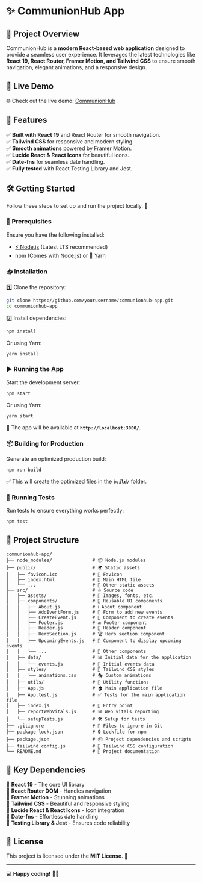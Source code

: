 # ✨ CommunionHub App

## 🌟 Project Overview
CommunionHub is a **modern React-based web application** designed to provide a seamless user experience. It leverages the latest technologies like **React 19, React Router, Framer Motion, and Tailwind CSS** to ensure smooth navigation, elegant animations, and a responsive design.

## 🎥 Live Demo
🌐 Check out the live demo: [CommunionHub](https://communionhub645.netlify.app/)

## 🚀 Features
✅ **Built with React 19** and React Router for smooth navigation.  
✅ **Tailwind CSS** for responsive and modern styling.  
✅ **Smooth animations** powered by Framer Motion.  
✅ **Lucide React & React Icons** for beautiful icons.  
✅ **Date-fns** for seamless date handling.  
✅ **Fully tested** with React Testing Library and Jest.  

## 🛠 Getting Started
Follow these steps to set up and run the project locally. 🚀

### 🔧 Prerequisites
Ensure you have the following installed:
- [⚡ Node.js](https://nodejs.org/) (Latest LTS recommended)
- npm (Comes with Node.js) or [🚀 Yarn](https://yarnpkg.com/)

### 📥 Installation
1️⃣ Clone the repository:
   ```sh
   git clone https://github.com/yourusername/communionhub-app.git
   cd communionhub-app
   ```
2️⃣ Install dependencies:
   ```sh
   npm install
   ```
   Or using Yarn:
   ```sh
   yarn install
   ```

### ▶️ Running the App
Start the development server:
```sh
npm start
```
Or using Yarn:
```sh
yarn start
```
🚀 The app will be available at **`http://localhost:3000/`**.

### 📦 Building for Production
Generate an optimized production build:
```sh
npm run build
```
✅ This will create the optimized files in the **`build/`** folder.

### 🧪 Running Tests
Run tests to ensure everything works perfectly:
```sh
npm test
```

## 📂 Project Structure
```
communionhub-app/
├── node_modules/               # 📦 Node.js modules
├── public/                     # 🌍 Static assets
│   ├── favicon.ico             # 🔖 Favicon
│   ├── index.html              # 📜 Main HTML file
│   └── ...                     # 📂 Other static assets
├── src/                        # 🔥 Source code
│   ├── assets/                 # 🎨 Images, fonts, etc.
│   ├── components/             # 🧩 Reusable UI components
│   │   ├── About.js            # ℹ️ About component
│   │   ├── AddEventForm.js     # 📝 Form to add new events
│   │   ├── CreateEvent.js      # 🎉 Component to create events
│   │   ├── Footer.js           # 🔚 Footer component
│   │   ├── Header.js           # 📌 Header component
│   │   ├── HeroSection.js      # 🏆 Hero section component
│   │   ├── UpcomingEvents.js   # 📅 Component to display upcoming events
│   │   └── ...                 # 📂 Other components
│   ├── data/                   # 📊 Initial data for the application
│   │   └── events.js           # 📅 Initial events data
│   ├── styles/                 # 🎀 Tailwind CSS styles
│   │   └── animations.css      # 🎭 Custom animations
│   ├── utils/                  # 🔧 Utility functions
│   ├── App.js                  # 🏠 Main application file
│   ├── App.test.js             # ✅ Tests for the main application file
│   ├── index.js                # 🚀 Entry point
│   ├── reportWebVitals.js      # 📊 Web vitals reporting
│   └── setupTests.js           # 🛠 Setup for tests
├── .gitignore                  # 🙅 Files to ignore in Git
├── package-lock.json           # 🔒 Lockfile for npm
├── package.json                # 📦 Project dependencies and scripts
├── tailwind.config.js          # 🎨 Tailwind CSS configuration
└── README.md                   # 📘 Project documentation
```

## 📌 Key Dependencies
🔹 **React 19** - The core UI library  
🔹 **React Router DOM** - Handles navigation  
🔹 **Framer Motion** - Stunning animations  
🔹 **Tailwind CSS** - Beautiful and responsive styling  
🔹 **Lucide React & React Icons** - Icon integration  
🔹 **Date-fns** - Effortless date handling  
🔹 **Testing Library & Jest** - Ensures code reliability  

## 📜 License
This project is licensed under the **MIT License**. 📝

---
💻 **Happy coding!** 🚀🎉

